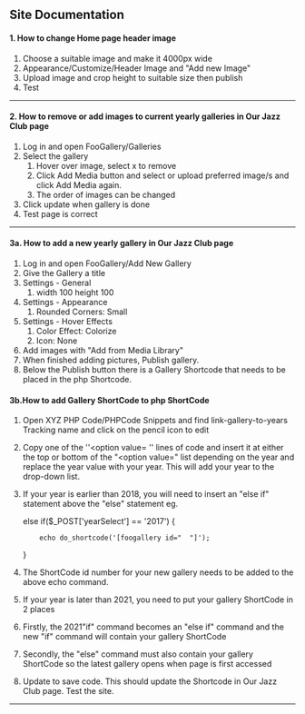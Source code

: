 ## Site Documentation

#### 1. How to change Home page header image

1. Choose a suitable image and make it 4000px wide
2. Appearance/Customize/Header Image and "Add new Image"
3. Upload image and crop height to suitable size then publish
4. Test

---

#### 2. How to remove or add images to current yearly galleries in Our Jazz Club page

1. Log in and open FooGallery/Galleries
2. Select the gallery
   1. Hover over image, select x to remove
   2. Click Add Media button and select or upload preferred image/s and click Add Media again.
   3. The order of images can be changed
3. Click update when gallery is done
4. Test page is correct

---

#### 3a. How to add a new yearly gallery in Our Jazz Club page

1. Log in and open FooGallery/Add New Gallery
2. Give the Gallery a title
3. Settings - General
   1. width 100 height 100
4. Settings - Appearance
   1. Rounded Corners: Small
5. Settings - Hover Effects
   1. Color Effect: Colorize
   2. Icon: None
6. Add images with "Add from Media Library"
7. When finished adding pictures, Publish gallery.
8. Below the Publish button there is a Gallery Shortcode that needs to be placed in the php Shortcode.

#### 3b.How to add Gallery ShortCode to php ShortCode

1. Open XYZ PHP Code/PHPCode Snippets and find link-gallery-to-years Tracking name and click on the pencil icon to edit

2. Copy one of the ''<option value= '' lines of code and insert it at either the top or bottom of the "<option value=" list depending on the year and replace the year value with your year. This will add your year to the drop-down list.

3. If your year is earlier than 2018, you will need to insert an "else if" statement above the "else" statement eg.

   else if($_POST['yearSelect'] == '2017') {

   ```
       echo do_shortcode('[foogallery id="  "]');
   ```

   }

4. The ShortCode id number for your new gallery needs to be added to the above echo command.
5. If your year is later than 2021, you need to put your gallery ShortCode in 2 places
6. Firstly, the 2021"if" command becomes an "else if" command and the new "if" command will contain your gallery ShortCode
7. Secondly, the "else" command must also contain your gallery ShortCode so the latest gallery opens when page is first accessed
8. Update to save code. This should update the Shortcode in Our Jazz Club page. Test the site.

---

